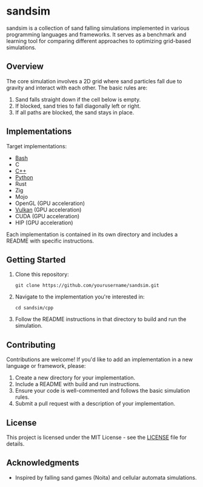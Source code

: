 # sandsim

sandsim is a collection of sand falling simulations implemented in various programming languages and frameworks. It serves as a benchmark and learning tool for comparing different approaches to optimizing grid-based simulations.

## Overview

The core simulation involves a 2D grid where sand particles fall due to gravity and interact with each other. The basic rules are:

1. Sand falls straight down if the cell below is empty.
2. If blocked, sand tries to fall diagonally left or right.
3. If all paths are blocked, the sand stays in place.

## Implementations

Target implementations:

- [Bash](bash/README.md)
- C
- [C++](cpp/README.md)
- [Python](python/README.md)
- Rust
- Zig
- Mojo
- OpenGL (GPU acceleration)
- [Vulkan](vulkan/README.md) (GPU acceleration)
- CUDA (GPU acceleration)
- HIP (GPU acceleration)

Each implementation is contained in its own directory and includes a README with specific instructions.

## Getting Started

1. Clone this repository:
   ```
   git clone https://github.com/yourusername/sandsim.git
   ```

2. Navigate to the implementation you're interested in:
   ```
   cd sandsim/cpp
   ```

3. Follow the README instructions in that directory to build and run the simulation.

## Contributing

Contributions are welcome! If you'd like to add an implementation in a new language or framework, please:

1. Create a new directory for your implementation.
2. Include a README with build and run instructions.
3. Ensure your code is well-commented and follows the basic simulation rules.
4. Submit a pull request with a description of your implementation.

## License

This project is licensed under the MIT License - see the [LICENSE](LICENSE) file for details.

## Acknowledgments

- Inspired by falling sand games (Noita) and cellular automata simulations.
